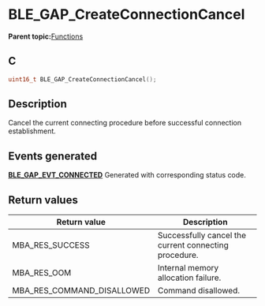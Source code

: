 # BLE\_GAP\_CreateConnectionCancel

**Parent topic:**[Functions](GUID-0DD261BF-40D6-42CD-8806-9B93D259D1CC.md)

## C

```c
uint16_t BLE_GAP_CreateConnectionCancel();
```

## Description

Cancel the current connecting procedure before successful connection establishment.

## Events generated

**[BLE\_GAP\_EVT\_CONNECTED](GUID-ADCFB5AA-F06E-4ED9-9227-592A5CE40F39.md)** Generated with corresponding status code.

## Return values

|Return value|Description|
|------------|-----------|
|MBA\_RES\_SUCCESS|Successfully cancel the current connecting procedure.|
|MBA\_RES\_OOM|Internal memory allocation failure.|
|MBA\_RES\_COMMAND\_DISALLOWED|Command disallowed.|

